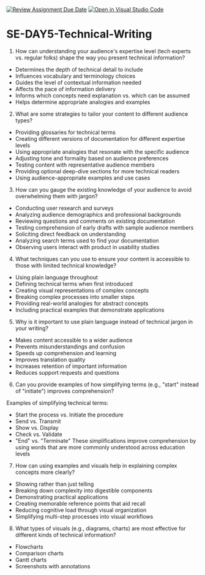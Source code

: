 [![Review Assignment Due Date](https://classroom.github.com/assets/deadline-readme-button-22041afd0340ce965d47ae6ef1cefeee28c7c493a6346c4f15d667ab976d596c.svg)](https://classroom.github.com/a/zsAR-pyY)
[![Open in Visual Studio Code](https://classroom.github.com/assets/open-in-vscode-2e0aaae1b6195c2367325f4f02e2d04e9abb55f0b24a779b69b11b9e10269abc.svg)](https://classroom.github.com/online_ide?assignment_repo_id=18422421&assignment_repo_type=AssignmentRepo)
# SE-DAY5-Technical-Writing

1. How can understanding your audience's expertise level (tech experts vs. regular folks) shape the way you present technical information?

- Determines the depth of technical detail to include
- Influences vocabulary and terminology choices
- Guides the level of contextual information needed
- Affects the pace of information delivery
- Informs which concepts need explanation vs. which can be assumed
- Helps determine appropriate analogies and examples


2. What are some strategies to tailor your content to different audience types?

- Providing glossaries for technical terms
- Creating different versions of documentation for different expertise levels
- Using appropriate analogies that resonate with the specific audience
- Adjusting tone and formality based on audience preferences
- Testing content with representative audience members 
- Providing optional deep-dive sections for more technical readers
- Using audience-appropriate examples and use cases
  

3. How can you gauge the existing knowledge of your audience to avoid overwhelming them with jargon?

- Conducting user research and surveys 
- Analyzing audience demographics and professional backgrounds
- Reviewing questions and comments on existing documentation
- Testing comprehension of early drafts with sample audience members
- Soliciting direct feedback on understanding
- Analyzing search terms used to find your documentation
- Observing users interact with product in usability studies


4. What techniques can you use to ensure your content is accessible to those with limited technical knowledge?

- Using plain language throughout
- Defining technical terms when first introduced
- Creating visual representations of complex concepts
- Breaking complex processes into smaller steps
- Providing real-world analogies for abstract concepts
- Including practical examples that demonstrate applications
  

5. Why is it important to use plain language instead of technical jargon in your writing?

- Makes content accessible to a wider audience
- Prevents misunderstandings and confusion
- Speeds up comprehension and learning
- Improves translation quality 
- Increases retention of important information
- Reduces support requests and questions


6. Can you provide examples of how simplifying terms (e.g., "start" instead of "initiate") improves comprehension?

Examples of simplifying technical terms:
- Start the process vs. Initiate the procedure
- Send vs. Transmit
- Show vs. Display 
- Check vs. Validate
- "End" vs. "Terminate"
These simplifications improve comprehension by using words that are more commonly understood across education levels


7. How can using examples and visuals help in explaining complex concepts more clearly?

- Showing rather than just telling
- Breaking down complexity into digestible components
- Demonstrating practical applications 
- Creating memorable reference points that aid recall
- Reducing cognitive load through visual organization
- Simplifying multi-step processes into visual workflows


8. What types of visuals (e.g., diagrams, charts) are most effective for different kinds of technical information?

- Flowcharts
- Comparison charts
- Gantt charts
- Screenshots with annotations




